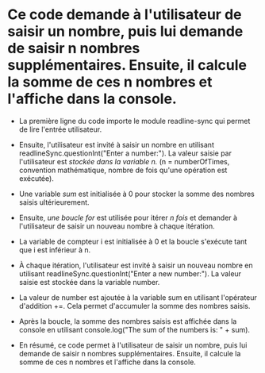 # Ce code demande à l'utilisateur de saisir un nombre, puis lui demande de saisir n nombres supplémentaires. Ensuite, il calcule la somme de ces n nombres et l'affiche dans la console.

* La première ligne du code importe le module readline-sync qui permet de lire l'entrée utilisateur.
* Ensuite, l'utilisateur est invité à saisir un nombre en utilisant readlineSync.questionInt("Enter a number:"). La valeur saisie par l'utilisateur est *stockée dans la variable n.* (n = numberOfTimes, convention mathématique, nombre de fois qu'une opération est exécutée).
* Une variable *sum* est initialisée à 0 pour stocker la somme des nombres saisis ultérieurement.
* Ensuite, *une boucle for* est utilisée pour itérer *n fois* et demander à l'utilisateur de saisir un nouveau nombre à chaque itération.
* La variable de compteur i est initialisée à 0 et la boucle s'exécute tant que i est inférieur à n.
* À chaque itération, l'utilisateur est invité à saisir un nouveau nombre en utilisant readlineSync.questionInt("Enter a new number:"). La valeur saisie est stockée dans la variable number.
* La valeur de number est ajoutée à la variable sum en utilisant l'opérateur d'addition +=. Cela permet d'accumuler la somme des nombres saisis.
* Après la boucle, la somme des nombres saisis est affichée dans la console en utilisant console.log("The sum of the numbers is: " + sum).

* En résumé, ce code permet à l'utilisateur de saisir un nombre, puis lui demande de saisir n nombres supplémentaires. Ensuite, il calcule la somme de ces n nombres et l'affiche dans la console.
